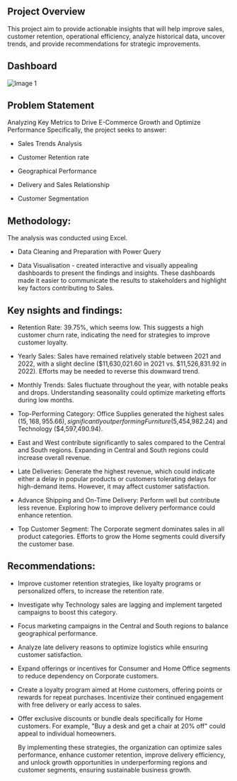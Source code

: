 

## Project Overview
This project aim to provide actionable insights that will help improve sales, customer retention, operational efficiency, analyze historical data, uncover trends, and provide recommendations for strategic improvements.
## Dashboard

![Image 1](https://github.com/user-attachments/assets/4b574634-8ac1-4733-a664-28a0d2a7a0d1)


## Problem Statement
Analyzing Key Metrics to Drive E-Commerce Growth and Optimize Performance Specifically, the project seeks to answer:
- Sales Trends Analysis
  
- Customer Retention rate 
- Geographical Performance
- Delivery and Sales Relationship
- Customer Segmentation


## Methodology:
The analysis was conducted using Excel.

- Data Cleaning and Preparation with Power Query

- Data Visualisation - created interactive and visually appealing dashboards to present the findings and insights. These dashboards made it easier to communicate the results to stakeholders and highlight key factors contributing to Sales.

## Key nsights and findings:
- Retention Rate: 39.75%, which seems low. This suggests a high customer churn rate, indicating the need for strategies to improve customer loyalty.

- Yearly Sales: Sales have remained relatively stable between 2021 and 2022, with a slight decline ($11,630,021.60 in 2021 vs. $11,526,831.92 in 2022). Efforts may be needed to reverse this downward trend.

- Monthly Trends: Sales fluctuate throughout the year, with notable peaks and drops. Understanding seasonality could optimize marketing efforts during low months.

- Top-Performing Category: Office Supplies generated the highest sales ($15,168,955.66), significantly outperforming Furniture ($5,454,982.24) and Technology ($4,597,490.94).

- East and West contribute significantly to sales compared to the Central and South regions. Expanding in Central and South regions could increase overall revenue.

- Late Deliveries: Generate the highest revenue, which could indicate either a delay in popular products or customers tolerating delays for high-demand items. However, it may affect customer satisfaction.

- Advance Shipping and On-Time Delivery: Perform well but contribute less revenue. Exploring how to improve delivery performance could enhance retention.

- Top Customer Segment: The Corporate segment dominates sales in all product categories. Efforts to grow the Home segments could diversify the customer base.

## Recommendations:
- Improve customer retention strategies, like loyalty programs or personalized offers, to increase the retention rate.

- Investigate why Technology sales are lagging and implement targeted campaigns to boost this category.

- Focus marketing campaigns in the Central and South regions to balance geographical performance.

- Analyze late delivery reasons to optimize logistics while ensuring customer satisfaction.

- Expand offerings or incentives for Consumer and Home Office segments to reduce dependency on Corporate customers.
- Create a loyalty program aimed at Home customers, offering points or rewards for repeat purchases. Incentivize their continued engagement with free delivery or early access to sales.
- Offer exclusive discounts or bundle deals specifically for Home customers. For example, "Buy a desk and get a chair at 20% off" could appeal to individual homeowners.

   By implementing these strategies, the organization can optimize sales performance, enhance customer retention, improve delivery efficiency, and unlock growth opportunities in underperforming regions and customer segments, ensuring sustainable business growth.


